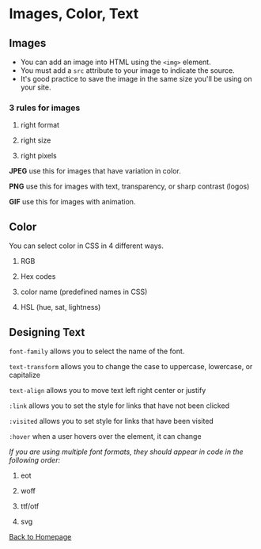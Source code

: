 # Images, Color, Text

## Images

* You can add an image into HTML using the `<img>` element. 
* You must add a `src` attribute to your image to indicate the source. 
* It's good practice to save the image in the same size you'll be using on your site. 

### 3 rules for images

1) right format

2) right size

3) right pixels

**JPEG** use this for images that have variation in color.

**PNG** use this for images with text, transparency, or sharp contrast (logos)

**GIF** use this for images with animation.

## Color

You can select color in CSS in 4 different ways.

1) RGB

2) Hex codes

3) color name (predefined names in CSS)

4) HSL (hue, sat, lightness)

## Designing Text


`font-family` allows you to select the name of the font. 

`text-transform` allows you to change the case to uppercase, lowercase, or capitalize

`text-align` allows you to move text left right center or justify

`:link` allows you to set the style for links that have not been clicked

`:visited` allows you to set style for links that have been visited 

`:hover` when a user hovers over the element, it can change 

*If you are using multiple font formats, they should appear in code in the following order:*


1) eot

2) woff

3) ttf/otf

4) svg


[Back to Homepage](README.md)